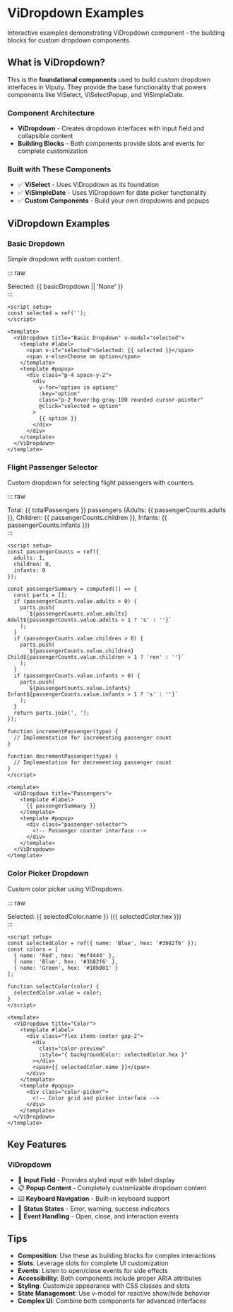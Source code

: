 # ViDropdown Examples

Interactive examples demonstrating ViDropdown component - the building blocks for custom dropdown components.

<script setup>
import { ref, computed } from 'vue'
import ViDropdown from '../../src/components/ViDropdown.vue'

// Basic examples
const basicDropdown = ref('')
const basicPopup = ref('')

// Custom dropdown examples
const passengerCounts = ref({
  adults: 1,
  children: 0,
  infants: 0
})

const colorPicker = ref('#3b82f6')
const selectedColor = ref({
  name: 'Blue',
  hex: '#3b82f6'
})

// Popup examples
const showNotification = ref(false)
const showConfirmDialog = ref(false)
const showCustomForm = ref(false)

// Flight passenger example data
const colors = [
  { name: 'Red', hex: '#ef4444' },
  { name: 'Blue', hex: '#3b82f6' },
  { name: 'Green', hex: '#10b981' },
  { name: 'Purple', hex: '#8b5cf6' },
  { name: 'Pink', hex: '#ec4899' },
  { name: 'Yellow', hex: '#f59e0b' }
]

// Computed values
const totalPassengers = computed(() => {
  return passengerCounts.value.adults + passengerCounts.value.children + passengerCounts.value.infants
})

const passengerSummary = computed(() => {
  const parts = []
  if (passengerCounts.value.adults > 0) {
    parts.push(`${passengerCounts.value.adults} Adult${passengerCounts.value.adults > 1 ? 's' : ''}`)
  }
  if (passengerCounts.value.children > 0) {
    parts.push(`${passengerCounts.value.children} Child${passengerCounts.value.children > 1 ? 'ren' : ''}`)
  }
  if (passengerCounts.value.infants > 0) {
    parts.push(`${passengerCounts.value.infants} Infant${passengerCounts.value.infants > 1 ? 's' : ''}`)
  }
  return parts.length > 0 ? parts.join(', ') : 'No passengers'
})

// Functions
function incrementPassenger(type) {
  if (type === 'adults' && passengerCounts.value.adults < 9) {
    passengerCounts.value.adults++
  } else if (type === 'children' && passengerCounts.value.children < 8) {
    passengerCounts.value.children++
  } else if (type === 'infants' && passengerCounts.value.infants < passengerCounts.value.adults) {
    passengerCounts.value.infants++
  }
}

function decrementPassenger(type) {
  if (type === 'adults' && passengerCounts.value.adults > 1) {
    passengerCounts.value.adults--
    // If infants exceed adults, reduce infants
    if (passengerCounts.value.infants > passengerCounts.value.adults) {
      passengerCounts.value.infants = passengerCounts.value.adults
    }
  } else if (type === 'children' && passengerCounts.value.children > 0) {
    passengerCounts.value.children--
  } else if (type === 'infants' && passengerCounts.value.infants > 0) {
    passengerCounts.value.infants--
  }
}

function selectColor(color) {
  selectedColor.value = color
  colorPicker.value = color.hex
}
</script>

## What is ViDropdown?

This is the **foundational components** used to build custom dropdown interfaces in Viputy. They provide the base functionality that powers components like ViSelect, ViSelectPopup, and ViSimpleDate.

### Component Architecture

- **ViDropdown** - Creates dropdown interfaces with input field and collapsible content
- **Building Blocks** - Both components provide slots and events for complete customization

### Built with These Components

- ✅ **ViSelect** - Uses ViDropdown as its foundation
- ✅ **ViSimpleDate** - Uses ViDropdown for date picker functionality
- ✅ **Custom Components** - Build your own dropdowns and popups

## ViDropdown Examples

### Basic Dropdown

Simple dropdown with custom content.

::: raw

<div class="space-y-4">
  <ViDropdown title="Basic Dropdown" v-model="basicDropdown">
    <template #label>
      <span v-if="basicDropdown">Selected: {{ basicDropdown }}</span>
      <span v-else class="text-gray-400">Choose an option</span>
    </template>
    <template #popup>
      <div class="p-4 space-y-2">
        <div 
          v-for="option in ['Option 1', 'Option 2', 'Option 3']" 
          :key="option"
          class="p-2 hover:bg-gray-100 rounded cursor-pointer"
          @click="basicDropdown = option"
        >
          {{ option }}
        </div>
      </div>
    </template>
  </ViDropdown>
  <div class="text-sm text-gray-600">
    Selected: {{ basicDropdown || 'None' }}
  </div>
</div>
:::

```vue
<script setup>
const selected = ref('');
</script>

<template>
  <ViDropdown title="Basic Dropdown" v-model="selected">
    <template #label>
      <span v-if="selected">Selected: {{ selected }}</span>
      <span v-else>Choose an option</span>
    </template>
    <template #popup>
      <div class="p-4 space-y-2">
        <div
          v-for="option in options"
          :key="option"
          class="p-2 hover:bg-gray-100 rounded cursor-pointer"
          @click="selected = option"
        >
          {{ option }}
        </div>
      </div>
    </template>
  </ViDropdown>
</template>
```

### Flight Passenger Selector

Custom dropdown for selecting flight passengers with counters.

::: raw

<div class="space-y-4">
  <ViDropdown title="Passengers">
    <template #label>
      <div class="flex items-center justify-between w-full">
        <span>{{ passengerSummary }}</span>
        <span class="text-sm text-gray-500">{{ totalPassengers }} passenger{{ totalPassengers !== 1 ? 's' : '' }}</span>
      </div>
    </template>
    <template #popup>
      <div class="p-4 w-80 space-y-4">
        <h4 class="font-medium text-gray-800 mb-3">Select Passengers</h4>
        <!-- Adults -->
        <div class="flex items-center justify-between">
          <div>
            <div class="font-medium">Adults</div>
            <div class="text-sm text-gray-500">12+ years</div>
          </div>
          <div class="flex items-center gap-3">
            <button 
              @click="decrementPassenger('adults')"
              :disabled="passengerCounts.adults <= 1"
              class="w-8 h-8 rounded-full border border-gray-300 flex items-center justify-center hover:bg-gray-100 disabled:opacity-50 disabled:cursor-not-allowed"
            >
              −
            </button>
            <span class="w-8 text-center font-medium">{{ passengerCounts.adults }}</span>
            <button 
              @click="incrementPassenger('adults')"
              :disabled="passengerCounts.adults >= 9"
              class="w-8 h-8 rounded-full border border-gray-300 flex items-center justify-center hover:bg-gray-100 disabled:opacity-50 disabled:cursor-not-allowed"
            >
              +
            </button>
          </div>
        </div>
        <!-- Children -->
        <div class="flex items-center justify-between">
          <div>
            <div class="font-medium">Children</div>
            <div class="text-sm text-gray-500">2-11 years</div>
          </div>
          <div class="flex items-center gap-3">
            <button 
              @click="decrementPassenger('children')"
              :disabled="passengerCounts.children <= 0"
              class="w-8 h-8 rounded-full border border-gray-300 flex items-center justify-center hover:bg-gray-100 disabled:opacity-50 disabled:cursor-not-allowed"
            >
              −
            </button>
            <span class="w-8 text-center font-medium">{{ passengerCounts.children }}</span>
            <button 
              @click="incrementPassenger('children')"
              :disabled="passengerCounts.children >= 8"
              class="w-8 h-8 rounded-full border border-gray-300 flex items-center justify-center hover:bg-gray-100 disabled:opacity-50 disabled:cursor-not-allowed"
            >
              +
            </button>
          </div>
        </div>
        <!-- Infants -->
        <div class="flex items-center justify-between">
          <div>
            <div class="font-medium">Infants</div>
            <div class="text-sm text-gray-500">Under 2 years</div>
          </div>
          <div class="flex items-center gap-3">
            <button 
              @click="decrementPassenger('infants')"
              :disabled="passengerCounts.infants <= 0"
              class="w-8 h-8 rounded-full border border-gray-300 flex items-center justify-center hover:bg-gray-100 disabled:opacity-50 disabled:cursor-not-allowed"
            >
              −
            </button>
            <span class="w-8 text-center font-medium">{{ passengerCounts.infants }}</span>
            <button 
              @click="incrementPassenger('infants')"
              :disabled="passengerCounts.infants >= passengerCounts.adults"
              class="w-8 h-8 rounded-full border border-gray-300 flex items-center justify-center hover:bg-gray-100 disabled:opacity-50 disabled:cursor-not-allowed"
            >
              +
            </button>
          </div>
        </div>
        <div class="pt-3 border-t border-gray-200">
          <div class="text-sm text-gray-600">
            <div>• Each infant must be accompanied by an adult</div>
            <div>• Maximum 9 passengers per booking</div>
          </div>
        </div>
      </div>
    </template>
  </ViDropdown>
  <div class="text-sm text-gray-600">
    Total: {{ totalPassengers }} passengers (Adults: {{ passengerCounts.adults }}, Children: {{ passengerCounts.children }}, Infants: {{ passengerCounts.infants }})
  </div>
</div>
:::

```vue
<script setup>
const passengerCounts = ref({
  adults: 1,
  children: 0,
  infants: 0
});

const passengerSummary = computed(() => {
  const parts = [];
  if (passengerCounts.value.adults > 0) {
    parts.push(
      `${passengerCounts.value.adults} Adult${passengerCounts.value.adults > 1 ? 's' : ''}`
    );
  }
  if (passengerCounts.value.children > 0) {
    parts.push(
      `${passengerCounts.value.children} Child${passengerCounts.value.children > 1 ? 'ren' : ''}`
    );
  }
  if (passengerCounts.value.infants > 0) {
    parts.push(
      `${passengerCounts.value.infants} Infant${passengerCounts.value.infants > 1 ? 's' : ''}`
    );
  }
  return parts.join(', ');
});

function incrementPassenger(type) {
  // Implementation for incrementing passenger count
}

function decrementPassenger(type) {
  // Implementation for decrementing passenger count
}
</script>

<template>
  <ViDropdown title="Passengers">
    <template #label>
      {{ passengerSummary }}
    </template>
    <template #popup>
      <div class="passenger-selector">
        <!-- Passenger counter interface -->
      </div>
    </template>
  </ViDropdown>
</template>
```

### Color Picker Dropdown

Custom color picker using ViDropdown.

::: raw

<div class="space-y-4">
  <ViDropdown title="Color">
    <template #label>
      <div class="flex items-center gap-2">
        <div 
          class="w-6 h-6 rounded border border-gray-300"
          :style="{ backgroundColor: selectedColor.hex }"
        ></div>
        <span>{{ selectedColor.name }}</span>
      </div>
    </template>
    <template #popup>
      <div class="p-4 w-64">
        <h4 class="font-medium mb-3">Choose Color</h4>
        <div class="grid grid-cols-3 gap-2">
          <div 
            v-for="color in colors" 
            :key="color.hex"
            class="aspect-square rounded-lg border-2 cursor-pointer hover:scale-105 transition-transform"
            :class="{
              'border-gray-800': selectedColor.hex === color.hex,
              'border-gray-300': selectedColor.hex !== color.hex
            }"
            :style="{ backgroundColor: color.hex }"
            @click="selectColor(color)"
            :title="color.name"
          ></div>
        </div>
        <div class="mt-3 pt-3 border-t border-gray-200">
          <label class="block text-sm font-medium mb-1">Custom Color:</label>
          <input 
            type="color" 
            v-model="colorPicker"
            class="w-full h-10 rounded border border-gray-300 cursor-pointer"
            @change="selectedColor = { name: 'Custom', hex: colorPicker }"
          />
        </div>
      </div>
    </template>
  </ViDropdown>
  <div class="text-sm text-gray-600">
    Selected: {{ selectedColor.name }} ({{ selectedColor.hex }})
  </div>
</div>
:::

```vue
<script setup>
const selectedColor = ref({ name: 'Blue', hex: '#3b82f6' });
const colors = [
  { name: 'Red', hex: '#ef4444' },
  { name: 'Blue', hex: '#3b82f6' },
  { name: 'Green', hex: '#10b981' }
];

function selectColor(color) {
  selectedColor.value = color;
}
</script>

<template>
  <ViDropdown title="Color">
    <template #label>
      <div class="flex items-center gap-2">
        <div
          class="color-preview"
          :style="{ backgroundColor: selectedColor.hex }"
        ></div>
        <span>{{ selectedColor.name }}</span>
      </div>
    </template>
    <template #popup>
      <div class="color-picker">
        <!-- Color grid and picker interface -->
      </div>
    </template>
  </ViDropdown>
</template>
```

## Key Features

### ViDropdown

- 🎯 **Input Field** - Provides styled input with label display
- 📋 **Popup Content** - Completely customizable dropdown content
- ⌨️ **Keyboard Navigation** - Built-in keyboard support
- 🎨 **Status States** - Error, warning, success indicators
- 🔧 **Event Handling** - Open, close, and interaction events

## Tips

- **Composition**: Use these as building blocks for complex interactions
- **Slots**: Leverage slots for complete UI customization
- **Events**: Listen to open/close events for side effects
- **Accessibility**: Both components include proper ARIA attributes
- **Styling**: Customize appearance with CSS classes and slots
- **State Management**: Use v-model for reactive show/hide behavior
- **Complex UI**: Combine both components for advanced interfaces
